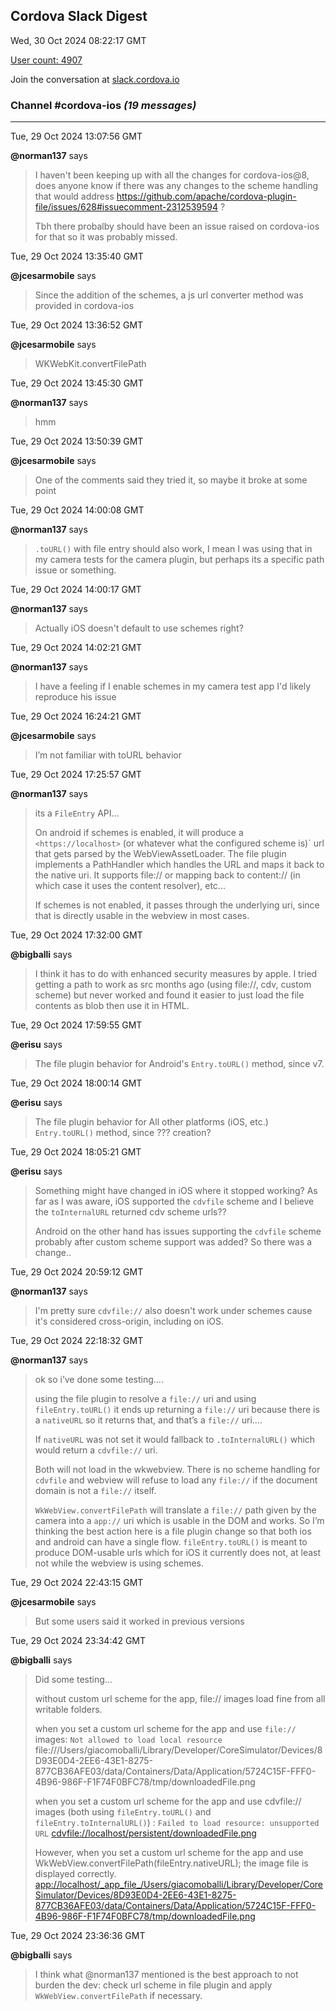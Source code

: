 ## Cordova Slack Digest
Wed, 30 Oct 2024 08:22:17 GMT

[User count: 4907](https://cordova.slack.com/)


Join the conversation at [slack.cordova.io](http://slack.cordova.io/)

### __Channel #cordova-ios__ _(19 messages)_
---

Tue, 29 Oct 2024 13:07:56 GMT

__@norman137__ says 
> I haven't been keeping up with all the changes for cordova-ios@8, does anyone know if there was any changes to the scheme handling that would address <https://github.com/apache/cordova-plugin-file/issues/628#issuecomment-2312539594> ?
> 
> Tbh there probalby should have been an issue raised on cordova-ios for that so it was probably missed.
> 

Tue, 29 Oct 2024 13:35:40 GMT

__@jcesarmobile__ says 
> Since the addition of the schemes, a js url converter method was provided in cordova-ios 
> 

Tue, 29 Oct 2024 13:36:52 GMT

__@jcesarmobile__ says 
> WKWebKit.convertFilePath
> 

Tue, 29 Oct 2024 13:45:30 GMT

__@norman137__ says 
> hmm
> 

Tue, 29 Oct 2024 13:50:39 GMT

__@jcesarmobile__ says 
> One of the comments said they tried it, so maybe it broke at some point
> 

Tue, 29 Oct 2024 14:00:08 GMT

__@norman137__ says 
> `.toURL()` with file entry should also work, I mean I was using that in my camera tests for the camera plugin, but perhaps its a specific path issue or something.
> 

Tue, 29 Oct 2024 14:00:17 GMT

__@norman137__ says 
> Actually iOS doesn't default to use schemes right?
> 

Tue, 29 Oct 2024 14:02:21 GMT

__@norman137__ says 
> I have a feeling if I enable schemes in my camera test app I'd likely reproduce his issue
> 

Tue, 29 Oct 2024 16:24:21 GMT

__@jcesarmobile__ says 
> I’m not familiar with toURL behavior 
> 

Tue, 29 Oct 2024 17:25:57 GMT

__@norman137__ says 
> its a `FileEntry` API...
> 
> On android if schemes is enabled, it will produce a `<https://localhost>` (or whatever what the configured scheme is)` url that gets parsed by the WebViewAssetLoader. The file plugin implements a PathHandler which handles the URL and maps it back to the native uri. It supports file:// or mapping back to content:// (in which case it uses the content resolver), etc...
> 
> If schemes is not enabled, it passes through the underlying uri, since that is directly usable in the webview in most cases.
> 

Tue, 29 Oct 2024 17:32:00 GMT

__@bigballi__ says 
> I think it has to do with enhanced security measures by apple.
> I tried getting a path to work as src months ago (using file://, cdv, custom scheme) but never worked and found it easier to just load the file contents as blob then use it in HTML.
> 

Tue, 29 Oct 2024 17:59:55 GMT

__@erisu__ says 
> The file plugin behavior for Android's `Entry.toURL()` method, since v7.
> 

Tue, 29 Oct 2024 18:00:14 GMT

__@erisu__ says 
> The file plugin behavior for All other platforms (iOS, etc.) `Entry.toURL()` method, since ??? creation?
> 

Tue, 29 Oct 2024 18:05:21 GMT

__@erisu__ says 
> Something might have changed in iOS where it stopped working?
> As far as I was aware, iOS supported the `cdvfile` scheme and I believe the `toInternalURL` returned cdv scheme urls??
> 
> Android on the other hand has issues supporting the `cdvfile` scheme probably after custom scheme support was added? So there was a change..
> 

Tue, 29 Oct 2024 20:59:12 GMT

__@norman137__ says 
> I'm pretty sure `cdvfile://` also doesn't work under schemes cause it's considered cross-origin, including on iOS.
> 

Tue, 29 Oct 2024 22:18:32 GMT

__@norman137__ says 
> ok so i’ve done some testing….
> 
> using the file plugin to resolve a `file://` uri and using `fileEntry.toURL()` it ends up returning a `file://` uri because there is a `nativeURL`  so it returns that, and that’s a `file://` uri….
> 
> If `nativeURL` was not set it would fallback to `.toInternalURL()` which would return a `cdvfile://` uri.
> 
> Both will not load in the wkwebview. There is no scheme handling for `cdvfile` and webview will refuse to load any `file://` if the document domain is not a `file://` itself.
> 
> `WkWebView.convertFilePath` will translate a `file://` path given by the camera into a  `app://` uri which is usable in the DOM and works. So I’m thinking the best action here is a file plugin change so that both ios and android can have a single flow. `fileEntry.toURL()` is meant to produce DOM-usable urls which for iOS it currently does not, at least not while the webview is using schemes.
> 

Tue, 29 Oct 2024 22:43:15 GMT

__@jcesarmobile__ says 
> But some users said it worked in previous versions
> 

Tue, 29 Oct 2024 23:34:42 GMT

__@bigballi__ says 
> Did some testing...
> 
> without custom url scheme for the app, file:// images load fine from all writable folders.
> 
> when you set a custom url scheme for the app and use `file://` images: `Not allowed to load local resource`
> file:///Users/giacomoballi/Library/Developer/CoreSimulator/Devices/8D93E0D4-2EE6-43E1-8275-877CB36AFE03/data/Containers/Data/Application/5724C15F-FFF0-4B96-986F-F1F74F0BFC78/tmp/downloadedFile.png
> 
> when you set a custom url scheme for the app and use cdvfile:// images (both using `fileEntry.toURL()` and `fileEntry.toInternalURL()`) : `Failed to load resource: unsupported URL`
> <cdvfile://localhost/persistent/downloadedFile.png>
> 
> However,
> when you set a custom url scheme for the app and use WkWebView.convertFilePath(fileEntry.nativeURL); the image file is displayed correctly.
> <app://localhost/_app_file_/Users/giacomoballi/Library/Developer/CoreSimulator/Devices/8D93E0D4-2EE6-43E1-8275-877CB36AFE03/data/Containers/Data/Application/5724C15F-FFF0-4B96-986F-F1F74F0BFC78/tmp/downloadedFile.png>
> 

Tue, 29 Oct 2024 23:36:36 GMT

__@bigballi__ says 
> I think what @norman137 mentioned is the best approach to not burden the dev: check url scheme in file plugin and apply `WkWebView.convertFilePath` if necessary.
> 
